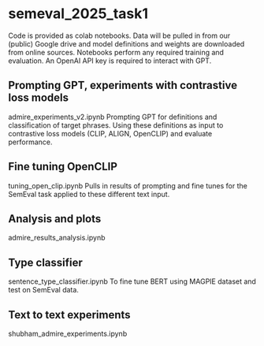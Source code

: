 # semeval_2025_task1
Code is provided as colab notebooks. 
Data will be pulled in from our (public) Google drive and model definitions and weights are downloaded from online sources. 
Notebooks perform any required training and evaluation. 
An OpenAI API key is required to interact with GPT. 

## Prompting GPT, experiments with contrastive loss models
admire_experiments_v2.ipynb
Prompting GPT for definitions and classification of target phrases. 
Using these definitions as input to contrastive loss models (CLIP, ALIGN, OpenCLIP) and evaluate performance. 

## Fine tuning OpenCLIP
tuning_open_clip.ipynb
Pulls in results of prompting and fine tunes for the SemEval task applied to these different text input. 

## Analysis and plots
admire_results_analysis.ipynb

## Type classifier
sentence_type_classifier.ipynb
To fine tune BERT using MAGPIE dataset and test on SemEval data. 

## Text to text experiments 
shubham_admire_experiments.ipynb
